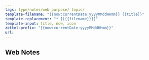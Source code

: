 ```yaml
---
tags: type/notes/web purpose/ topic/
template-filename: "{{now:currentDate:yyyyMMddHHmm}} {{title}}"
template-replacement: "* [[{{filename}}]]"
template-input: title, now, icon
zettel-prefix: "{{now:currentDate:yyyyMMddHHmm}}"
url: 
---
```


## Web Notes